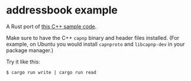 # addressbook example

A Rust port of [this C++ sample code](https://github.com/sandstorm-io/capnproto/blob/v0.5.3/c%2B%2B/samples/addressbook.c%2B%2B).

Make sure to have the C++ `capnp` binary and header files installed.
(For example, on Ubuntu you would install `capnproto` and `libcapnp-dev`
in your package manager.)

Try it like this:

```
$ cargo run write | cargo run read
```
